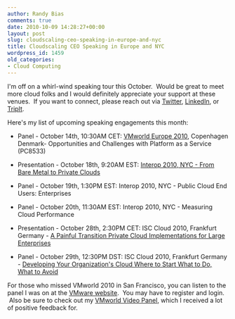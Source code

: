 ```yaml
---
author: Randy Bias
comments: true
date: 2010-10-09 14:28:27+00:00
layout: post
slug: cloudscaling-ceo-speaking-in-europe-and-nyc
title: Cloudscaling CEO Speaking in Europe and NYC
wordpress_id: 1459
old_categories:
- Cloud Computing
---
```


I'm off on a whirl-wind speaking tour this October.  Would be great to meet more cloud folks and I would definitely appreciate your support at these venues.  If you want to connect, please reach out via [Twitter](http://twitter.com/randybias), [LinkedIn](http://www.linkedin.com/in/randybias), or [TripIt](http://www.tripit.com/people/randybias).

Here's my list of upcoming speaking engagements this month:



	
  * Panel - October 14th, 10:30AM CET: [VMworld Europe 2010](http://www.vmworld.com/community/conferences/europe2010/agenda/), Copenhagen Denmark- Opportunities and Challenges with Platform as a Service (PC8533)

	
  * Presentation - October 18th, 9:20AM EST: [Interop 2010, NYC - From Bare Metal to Private Clouds](http://www.interop.com/newyork/2010/speaker-list/)

	
  * Panel - October 19th, 1:30PM EST: Interop 2010, NYC - Public Cloud End Users: Enterprises

	
  * Panel - October 20th, 11:30AM EST: Interop 2010, NYC - Measuring Cloud Performance

	
  * Presentation - October 28th, 2:30PM CET: ISC Cloud 2010, Frankfurt Germany - [A Painful Transition Private Cloud Implementations for Large Enterprises](http://isc-cloud.com/2010/Program/Schedule/A-Painful-Transition-Private-Cloud-Implementations-for-Large-Enterprises)

	
  * Panel - October 29th, 12:30PM DST: ISC Cloud 2010, Frankfurt Germany - [Developing Your Organization's Cloud Where to Start What to Do, What to Avoid](http://isc-cloud.com/2010/Program/Schedule/Developing-Your-Organization-s-Cloud-Where-to-Start-What-to-Do-What-to-Avoid)


For those who missed VMworld 2010 in San Francisco, you can listen to the panel I was on at the [VMware website](http://www.vmworld.com/docs/DOC-5154).  You may have to register and login.  Also be sure to check out my [VMworld Video Panel](http://cloudscaling.com/blog/cloud-computing/technology/vmworld2010-interviews-sf-cloud-club), which I received a lot of positive feedback for.
